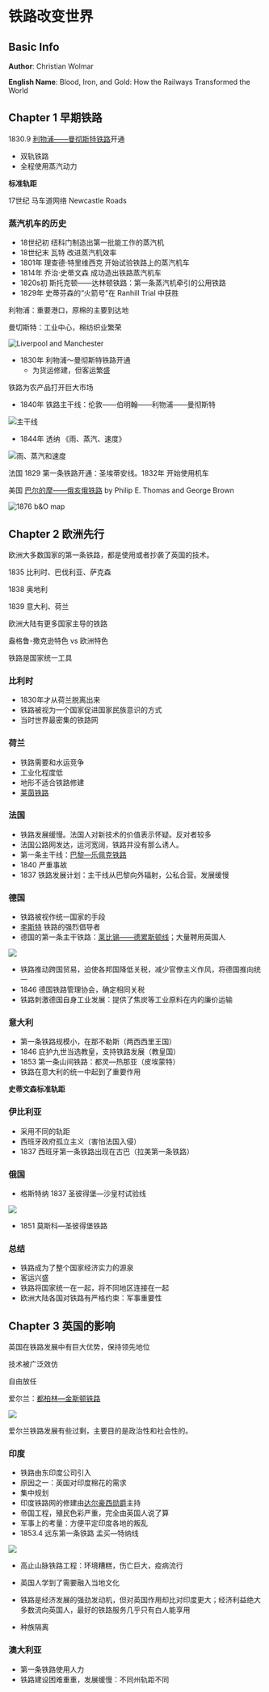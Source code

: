 # 铁路改变世界

## Basic Info

**Author**: Christian Wolmar

**English Name**: Blood, Iron, and Gold: How the Railways Transformed the World

## Chapter 1    早期铁路

1830.9 [利物浦——曼彻斯特铁路](https://en.wikipedia.org/wiki/Liverpool_and_Manchester_Railway)开通

* 双轨铁路
* 全程使用蒸汽动力

**标准轨距**

17世纪 马车道网络 Newcastle Roads

### 蒸汽机车的历史

* 18世纪初 纽科门制造出第一批能工作的蒸汽机
* 18世纪末 瓦特 改进蒸汽机效率
* 1801年 理查德·特里维西克 开始试验铁路上的蒸汽机车
* 1814年 乔治·史蒂文森 成功造出铁路蒸汽机车
* 1820s初 斯托克顿——达林顿铁路：第一条蒸汽机牵引的公用铁路
* 1829年 史蒂芬森的“火箭号”在 Ranhill Trial 中获胜

利物浦：重要港口，原棉的主要到达地

曼切斯特：工业中心，棉纺织业繁荣

![Liverpool and Manchester](../pictures/liverpool_and_manchester.png)

* 1830年 利物浦～曼彻斯特铁路开通
  * 为货运修建，但客运繁盛

铁路为农产品打开巨大市场

* 1840年 铁路主干线：伦敦——伯明翰——利物浦——曼彻斯特

![主干线](../pictures/main_stream.png)

* 1844年 透纳 《雨、蒸汽、速度》

![雨、蒸汽和速度](../pictures/rain_steam_and_speed.jpg)

法国 1829 第一条铁路开通：圣埃蒂安线。1832年 开始使用机车

美国 [巴尔的摩——俄亥俄铁路](https://en.wikipedia.org/wiki/Baltimore_and_Ohio_Railroad) by Philip E. Thomas and George Brown

![1876 b&O map](https://upload.wikimedia.org/wikipedia/commons/thumb/a/a6/1876_B%26O.jpg/500px-1876_B%26O.jpg)

## Chapter 2    欧洲先行     

欧洲大多数国家的第一条铁路，都是使用或者抄袭了英国的技术。

1835 比利时、巴伐利亚、萨克森

1838 奥地利

1839 意大利、荷兰

欧洲大陆有更多国家主导的铁路

盎格鲁-撒克逊特色 vs 欧洲特色

铁路是国家统一工具

### 比利时

* 1830年才从荷兰脱离出来
* 铁路被视为一个国家促进国家民族意识的方式
* 当时世界最密集的铁路网

### 荷兰

* 铁路需要和水运竞争
* 工业化程度低
* 地形不适合铁路修建
* [莱茵铁路]()

### 法国

* 铁路发展缓慢。法国人对新技术的价值表示怀疑。反对者较多
* 法国公路网发达，运河宽阔，铁路并没有那么诱人。
* 第一条主干线：[巴黎—乐佩克铁路](https://www.columbia.edu/~brennan/atmo/07_LEPECQ.html)
* 1840 严重事故
* 1837 铁路发展计划：主干线从巴黎向外辐射，公私合营。发展缓慢

### 德国

* 铁路被视作统一国家的手段
* [李斯特](https://en.wikipedia.org/wiki/Friedrich_List) 铁路的强烈倡导者
* 德国的第一条主干铁路：[莱比锡——德累斯顿线](https://en.wikipedia.org/wiki/Friedrich_List)；大量聘用英国人

![](https://upload.wikimedia.org/wikipedia/commons/thumb/1/16/Erste_Dampfwagenfahrt_aud_der_Leipzig_Dresdner_Eisenbahn_den_24._April_1837.jpg/440px-Erste_Dampfwagenfahrt_aud_der_Leipzig_Dresdner_Eisenbahn_den_24._April_1837.jpg)

* 铁路推动跨国贸易，迫使各邦国降低关税，减少官僚主义作风，将德国推向统一
* 1846 德国铁路管理协会，确定相同关税
* 铁路刺激德国自身工业发展：提供了焦炭等工业原料在内的廉价运输

### 意大利

* 第一条铁路规模小，在那不勒斯（两西西里王国）
* 1846 庇护九世当选教皇，支持铁路发展（教皇国）
* 1853 第一条山间铁路：都灵—热那亚（皮埃蒙特）
* 铁路在意大利的统一中起到了重要作用

**史蒂文森标准轨距**

### 伊比利亚

* 采用不同的轨距
* 西班牙政府孤立主义（害怕法国入侵）
* 1837 西班牙第一条铁路出现在古巴（拉美第一条铁路）

### 俄国

* 格斯特纳 1837 圣彼得堡—沙皇村试验线

![](https://upload.wikimedia.org/wikipedia/commons/thumb/f/fe/Tzarskoselskaya_Railway_-_Watercolour.jpg/530px-Tzarskoselskaya_Railway_-_Watercolour.jpg)

* 1851 莫斯科—圣彼得堡铁路

### 总结

* 铁路成为了整个国家经济实力的源泉
* 客运兴盛
* 铁路将国家统一在一起，将不同地区连接在一起
* 欧洲大陆各国对铁路有严格约束：军事重要性

## Chapter 3     英国的影响

英国在铁路发展中有巨大优势，保持领先地位

技术被广泛效仿

自由放任

爱尔兰：[都柏林—金斯顿铁路](https://en.wikipedia.org/wiki/Dublin_and_Kingstown_Railway)

![](https://upload.wikimedia.org/wikipedia/commons/thumb/7/7d/Dublin_Kingstown_railway_1837_map.jpg/600px-Dublin_Kingstown_railway_1837_map.jpg)

爱尔兰铁路发展有些过剩，主要目的是政治性和社会性的。

### 印度

* 铁路由东印度公司引入
* 原因之一：英国对印度棉花的需求
* 集中规划
* 印度铁路网的修建由[达尔豪西勋爵](https://en.wikipedia.org/wiki/James_Broun-Ramsay,_1st_Marquess_of_Dalhousie)主持
* 帝国工程，殖民色彩严重，完全由英国人说了算
* 军事上的考量：方便平定印度各地的叛乱
* 1853.4 远东第一条铁路 孟买—特纳线

![](https://upload.wikimedia.org/wikipedia/commons/thumb/1/19/Tanna_Railway_Viaduct_%289142699593%29.jpg/400px-Tanna_Railway_Viaduct_%289142699593%29.jpg)

* 高止山脉铁路工程：环境糟糕，伤亡巨大，疫病流行

* 英国人学到了需要融入当地文化
* 铁路是经济发展的强劲发动机，但对英国作用却比对印度更大；经济利益绝大多数流向英国人，最好的铁路服务几乎只有白人能享用
* 种族隔离

### 澳大利亚

* 第一条铁路使用人力
* 铁路建设困难重重，发展缓慢：不同州轨距不同
